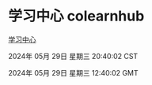 # 学习中心 colearnhub
[学习中心](http://219.139.196.120:56308/colearnhub/)

2024年 05月 29日 星期三 20:40:02 CST

2024年 05月 29日 星期三 12:40:02 GMT
